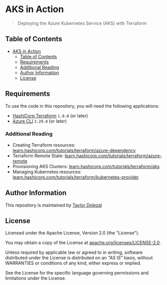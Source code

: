 # AKS in Action

> Deploying the Azure Kubernetes Service (AKS) with Terraform

## Table of Contents

- [AKS in Action](#aks-in-action)
  - [Table of Contents](#table-of-contents)
  - [Requirements](#requirements)
  - [Additional Reading](#additional-reading)
  - [Author Information](#author-information)
  - [License](#license)

## Requirements

To use the code in this repository, you will need the following applications:

- [HashiCorp Terraform](https://www.terraform.io/downloads.html) `1.0.0` (or later)
- [Azure CLI](https://docs.microsoft.com/en-us/cli/azure/) `2.29.0` (or later)

### Additional Reading

- Creating Terraform resources: [learn.hashicorp.com/tutorials/terraform/azure-dependency](https://learn.hashicorp.com/tutorials/terraform/azure-dependency?in=terraform/azure-get-started)
- Terraform Remote State: [learn.hashicorp.com/tutorials/terraform/azure-remote](https://learn.hashicorp.com/tutorials/terraform/azure-remote?in=terraform/azure-get-started)
- Provisioning AKS Clusters: [learn.hashicorp.com/tutorials/terraform/aks](https://learn.hashicorp.com/tutorials/terraform/aks?in=terraform/kubernetes)
- Managing Kubernetes resources: [learn.hashicorp.com/tutorials/terraform/kubernetes-provider](https://learn.hashicorp.com/tutorials/terraform/kubernetes-provider?in=terraform/kubernetes)

## Author Information

This repository is maintained by [Taylor Dolezal](https://github.com/onlydole)

## License

Licensed under the Apache License, Version 2.0 (the "License").

You may obtain a copy of the License at [apache.org/licenses/LICENSE-2.0](http://www.apache.org/licenses/LICENSE-2.0).

Unless required by applicable law or agreed to in writing, software distributed under the License is distributed on an _"AS IS"_ basis, without WARRANTIES or conditions of any kind, either express or implied.

See the License for the specific language governing permissions and limitations under the License.
